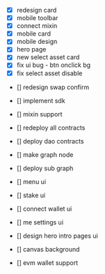 - [x] redesign card
- [x] mobile toolbar
- [x] connect mixin
- [x] mobile card
- [x] mobile design
- [x] hero page 
- [x] new select asset card
- [x] fix ui bug - btn onclick bg
- [x] fix select asset disable
- [] redesign swap confirm
- [] implement sdk
- [] mixin support

- [] redeploy all contracts
- [] deploy dao contracts
- [] make graph node
- [] deploy sub graph

- [] menu ui
- [] stake ui
- [] connect wallet ui
- [] me settings ui
- [] design hero intro pages ui
- [] canvas background

- [] evm wallet support